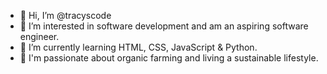 - 👋 Hi, I’m @tracyscode
- 🌸 I’m interested in software development and am an aspiring software engineer. 
- 🐍 I’m currently learning HTML, CSS, JavaScript & Python. 
- 🍓 I'm passionate about organic farming and living a sustainable lifestyle. 

<!---
tracyscode/tracyscode is a ✨ special ✨ repository because its `README.md` (this file) appears on your GitHub profile.
You can click the Preview link to take a look at your changes.
--->
